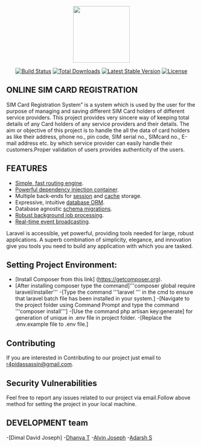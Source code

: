 <p align="center"><a href="https://laravel.com" target="_blank"><img width="150"src="https://laravel.com/laravel.png"></a></p>

<p align="center">
<a href="https://travis-ci.org/laravel/framework"><img src="https://travis-ci.org/laravel/framework.svg" alt="Build Status"></a>
<a href="https://packagist.org/packages/laravel/framework"><img src="https://poser.pugx.org/laravel/framework/d/total.svg" alt="Total Downloads"></a>
<a href="https://packagist.org/packages/laravel/framework"><img src="https://poser.pugx.org/laravel/framework/v/stable.svg" alt="Latest Stable Version"></a>
<a href="https://packagist.org/packages/laravel/framework"><img src="https://poser.pugx.org/laravel/framework/license.svg" alt="License"></a>
</p>

## ONLINE SIM CARD REGISTRATION

SIM Card Registration System” is a system which is used by the user for the purpose of managing and saving different SIM Card holders of different service providers. This project provides very sincere way of keeping total details of any Card holders of any service providers and their details. The aim or objective of this project is to handle the all the data of card holders as like their address, phone no., pin code, SIM serial no., SIMcard no., E-mail address etc. by which service provider can easily handle their customers.Proper validation of users provides authenticity of the users.

## FEATURES
- [Simple, fast routing engine](https://laravel.com/docs/routing).
- [Powerful dependency injection container](https://laravel.com/docs/container).
- Multiple back-ends for [session](https://laravel.com/docs/session) and [cache](https://laravel.com/docs/cache) storage.
- Expressive, intuitive [database ORM](https://laravel.com/docs/eloquent).
- Database agnostic [schema migrations](https://laravel.com/docs/migrations).
- [Robust background job processing](https://laravel.com/docs/queues).
- [Real-time event broadcasting](https://laravel.com/docs/broadcasting).

Laravel is accessible, yet powerful, providing tools needed for large, robust applications. A superb combination of simplicity, elegance, and innovation give you tools you need to build any application with which you are tasked.

## Setting Project Environment:
- [Install Composer from this link] (https://getcomposer.org).
- [After installing composer type the command]'''composer global require laravel/installer'''
-[Type the command '''laravel ''' in the cmd to ensure that laravel batch file has been installed in your system.]
-[Navigate to the project folder using Command Prompt and type the command '''composer install''']
-[Use the command php artisan key:generate] for generation of unique in .env file in project folder.
-[Replace the .env.example file to .env file.]


## Contributing

If you are interested in Contributing to our project just email to r4pidassassin@gmail.com.

## Security Vulnerabilities

Feel free to report any issues related to our project via email.Follow above method for setting the project in your local machine.

## DEVELOPMENT team

-[Dimal David Joseph]
-[Dhanya T](https://github.com/DHANYA607)
-[Alvin Joseph](https://github.com/alvinjosephk)
-[Adarsh S](https://github.com/adhi1234/)
